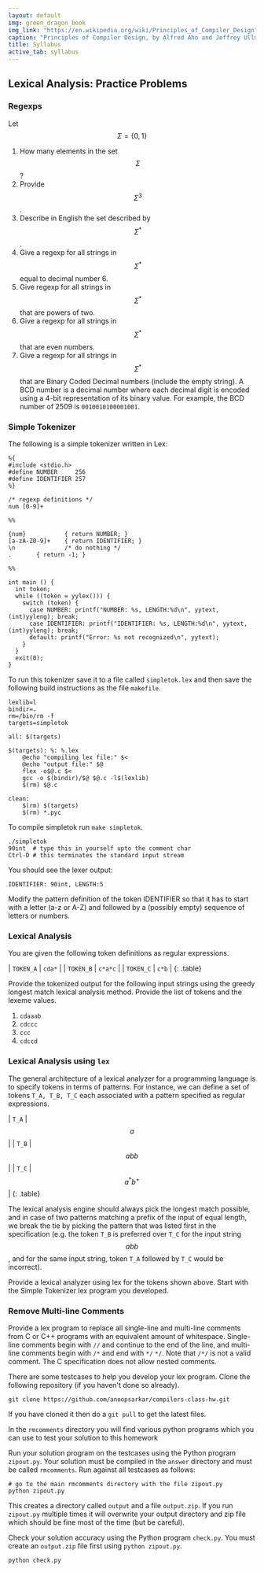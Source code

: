 ```yaml
---
layout: default
img: green_dragon_book
img_link: "https://en.wikipedia.org/wiki/Principles_of_Compiler_Design"
caption: "Principles of Compiler Design, by Alfred Aho and Jeffrey Ullman, published in 1977, is the classic textbook on compilers."
title: Syllabus
active_tab: syllabus
---
```


## Lexical Analysis: Practice Problems 

### Regexps

Let $$\Sigma = \{ 0, 1 \}$$ 

1. How many elements in the set $$\Sigma$$? 
1. Provide $$\Sigma^3$$. 
1. Describe in English the set described by $$\Sigma^\ast$$. 
1. Give a regexp for all strings in $$\Sigma^\ast$$ equal to decimal number 6. 
1. Give regexp for all strings in $$\Sigma^\ast$$ that are powers of two. 
1. Give a regexp for all strings in $$\Sigma^\ast$$ that are even numbers. 
1. Give a regexp for all strings in $$\Sigma^\ast$$ that are Binary Coded Decimal numbers (include the empty string). A BCD number is a decimal number where each decimal digit is encoded using a 4-bit representation of its binary value. For example, the BCD number of 2509 is `0010010100001001`. 

<!--
#### Answer

1. two
1. $$\{ 000, 001, 010, 011, 100, 101, 110, 111 \}$$
1. All strings that represent binary numbers (leading zeroes are allowed).
1. $$0^*110$$
1. $$0^*10^*$$
1. $${(0|1)}^*100^*$$
1. $$((0(0|1)(0|1)(0|1))|((100)(0|1)))^*$$
-->

### Simple Tokenizer

The following is a simple tokenizer written in Lex:

    %{
    #include <stdio.h>
    #define NUMBER     256
    #define IDENTIFIER 257
    %}

    /* regexp definitions */
    num [0-9]+

    %%

    {num}           { return NUMBER; }
    [a-zA-Z0-9]+    { return IDENTIFIER; }
    \n              /* do nothing */
    .       { return -1; }

    %%

    int main () {
      int token;
      while ((token = yylex())) {
        switch (token) {
          case NUMBER: printf("NUMBER: %s, LENGTH:%d\n", yytext, (int)yyleng); break;
          case IDENTIFIER: printf("IDENTIFIER: %s, LENGTH:%d\n", yytext, (int)yyleng); break;
          default: printf("Error: %s not recognized\n", yytext);
        }
      }
      exit(0);
    }

To run this tokenizer save it to a file called `simpletok.lex` and then save the following build instructions as the file `makefile`.

    lexlib=l
    bindir=.
    rm=/bin/rm -f
    targets=simpletok

    all: $(targets)

    $(targets): %: %.lex
        @echo "compiling lex file:" $<
        @echo "output file:" $@
        flex -o$@.c $<
        gcc -o $(bindir)/$@ $@.c -l$(lexlib)
        $(rm) $@.c

    clean:
        $(rm) $(targets)
        $(rm) *.pyc

To compile simpletok run `make simpletok`.

    ./simpletok
    90int  # type this in yourself upto the comment char
    Ctrl-D # this terminates the standard input stream

You should see the lexer output:

    IDENTIFIER: 90int, LENGTH:5

Modify the pattern definition of the token IDENTIFIER so that it has to start with a letter (a-z or A-Z) and followed by a (possibly empty) sequence of letters or numbers.

<!--
#### Answer

    %{
    #include <stdio.h>
    #define NUMBER     256
    #define IDENTIFIER 257
    %}

    /* regexp definitions */
    num [0-9]+

    %%

    {num}                 { return NUMBER; }
    [a-zA-Z][a-zA-Z0-9]*  { return IDENTIFIER; }
    \n                    /* silently ignore */
    .                     { return -1; }

    %%

    int main () {
      int token;
      while ((token = yylex())) {
        switch (token) {
          case NUMBER: printf("NUMBER: %s, LENGTH:%d\n", yytext, (int)yyleng); break;
          case IDENTIFIER: printf("IDENTIFIER: %s, LENGTH:%d\n", yytext, (int)yyleng); break;
          default: printf("Error: %s not recognized\n", yytext);
        }
      }
      exit(0);
    }
-->

### Lexical Analysis

You are given the following token definitions as regular expressions.

| `TOKEN_A` | `cda*` |
| `TOKEN_B` | `c*a*c` |
| `TOKEN_C` | `c*b` |
{: .table}

Provide the tokenized output for the following input strings using
the greedy longest match lexical analysis method. Provide the list
of tokens and the lexeme values.

1. `cdaaab`
1. `cdccc`
1. `ccc`
1. `cdccd`

<!--
#### Answer

1. TOKEN_A (cdaaa), TOKEN_C (b)
1. TOKEN_A (cd), TOKEN_B (ccc)
1. TOKEN_B (ccc)
1. TOKEN_A (cd), TOKEN_B (cc), ERROR (illegal token)
-->

### Lexical Analysis using `lex`

The general architecture of a lexical analyzer for a programming
language is to specify tokens in terms of patterns.  For instance,
we can define a set of tokens `T_A, T_B, T_C`
each associated with a pattern specified as regular expressions.

| `T_A` | $$a$$ |
| `T_B` | $$abb$$ |
| `T_C` | $$a^\ast b^+$$ |
{: .table}

The lexical analysis engine should always pick the longest match
possible, and in case of two patterns matching a prefix of the input
of equal length, we break the tie by picking the pattern that was
listed first in the specification (e.g. the token `T_B` is
preferred over `T_C` for the input string $$abb$$, and for the same
input string, token `T_A` followed by `T_C` would be incorrect).

Provide a lexical analyzer using lex for the tokens shown above.
Start with the Simple Tokenizer lex program you developed.

<!--
#### Answer

    %{
    #include <stdio.h>
    #include <stdlib.h>
    #define T_A 256
    #define T_B 257
    #define T_C 258
    #define ERROR 666
    %}

    %%

    a      { return T_A; }
    abb    { return T_B; }
    a*b+   { return T_C; }
    \n     /* do nothing */
    .      { return ERROR; }

    %%

    int main () {
      int token;
      while ((token = yylex())) {
        switch (token) {
          case T_A: printf("T_A %s\n", yytext); break;
          case T_B: printf("T_B %s\n", yytext); break;
          case T_C: printf("T_C %s\n", yytext); break;
          default: fprintf(stderr, "illegal token\n"); printf("ERROR %s\n", yytext);
        }
      }
      exit(0);
}
-->

### Remove Multi-line Comments

Provide a lex program to replace all single-line and multi-line comments from C or C++ programs with an equivalent amount of whitespace. 
Single-line comments begin with `//` and continue to  the end of the line, and multi-line comments begin with `/*` and end with `*/`
`*/`. Note that `/*/` is not a valid comment. The C specification does not allow nested comments.

There are some testcases to help you develop your lex program. Clone the following repository (if you haven't done so already).

    git clone https://github.com/anoopsarkar/compilers-class-hw.git

If you have cloned it then do a `git pull` to get the latest files.

In the `rmcomments` directory you will find various python programs
which you can use to test your solution to this homework

Run your solution program on the testcases using the Python program `zipout.py`. 
Your solution must be compiled in the `answer` directory and must be called `rmcomments`.
Run against all testcases as follows:

    # go to the main rmcomments directory with the file zipout.py
    python zipout.py

This creates a directory called `output` and a file `output.zip`. If you run `zipout.py` multiple times it will overwrite your output directory and zip file which should be fine most of the time (but be careful).

Check your solution accuracy using the Python program `check.py`. You must create an `output.zip` file first using `python zipout.py`.

    python check.py 

